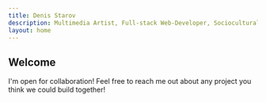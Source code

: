 ```yaml
---
title: Denis Starov
description: Multimedia Artist, Full-stack Web-Developer, Sociocultural Designer and Practical Philosopher
layout: home
---
```


## Welcome

I'm open for collaboration! Feel free to reach me out about any project you think we could build together!
